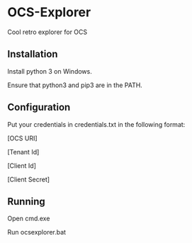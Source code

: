# OCS-Explorer
Cool retro explorer for OCS
## Installation
Install python 3 on Windows.

Ensure that python3 and pip3 are in the PATH.

## Configuration
Put your credentials in credentials.txt in the following format:

[OCS URI]

[Tenant Id]

[Client Id]

[Client Secret]


## Running
Open cmd.exe

Run ocsexplorer.bat
